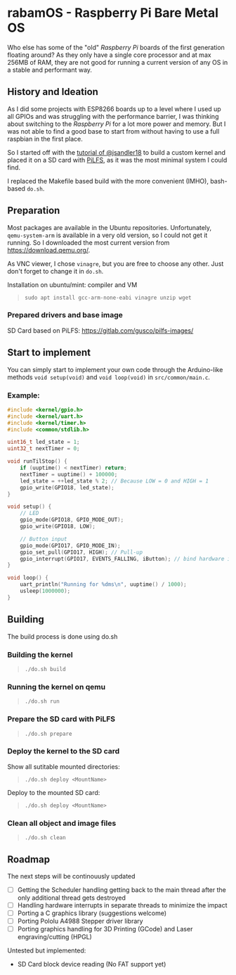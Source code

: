 # rabamOS - Raspberry Pi Bare Metal OS

Who else has some of the "old" _Raspberry Pi_ boards of the first generation floating around?
As they only have a single core processor and at max 256MB of RAM, they are not good for running 
a current version of any OS in a stable and performant way.

## History and Ideation
As I did some projects with ESP8266 boards up to a level where I used up all GPIOs and was 
struggling with the performance barrier, I was thinking about switching to the _Raspberry Pi_
for a lot more power and memory. But I was not able to find a good base to start from without
having to use a full raspbian in the first place.

So I started off with the [tutorial of @jsandler18](https://jsandler18.github.io/) to build
a custom kernel and placed it on a SD card with [PiLFS](https://intestinate.com/pilfs/), as
it was the most minimal system I could find.

I replaced the Makefile based build with the more convenient (IMHO), bash-based `do.sh`.

## Preparation
Most packages are available in the Ubuntu repositories. Unfortunately, `qemu-system-arm` is 
available in a very old version, so I could not get it running. So I downloaded the most 
current version from https://download.qemu.org/.

As VNC viewer, I chose `vinagre`, but you are free to choose any other. Just don't forget 
to change it in `do.sh`.
 
Installation on ubuntu/mint: compiler and VM
> `sudo apt install gcc-arm-none-eabi vinagre unzip wget`

### Prepared drivers and base image
SD Card based on PiLFS: https://gitlab.com/gusco/pilfs-images/

## Start to implement
You can simply start to implement your own code through the Arduino-like methods `void setup(void)` and `void loop(void)` in `src/common/main.c`.

### Example:
```c
#include <kernel/gpio.h>
#include <kernel/uart.h>
#include <kernel/timer.h>
#include <common/stdlib.h>

uint16_t led_state = 1;
uint32_t nextTimer = 0;

void runTilStop() {
    if (uuptime() < nextTimer) return;
    nextTimer = uuptime() + 100000;
    led_state = ++led_state % 2; // Because LOW = 0 and HIGH = 1
    gpio_write(GPIO18, led_state);
}

void setup() {
    // LED
    gpio_mode(GPIO18, GPIO_MODE_OUT);
    gpio_write(GPIO18, LOW);

    // Button input
    gpio_mode(GPIO17, GPIO_MODE_IN);
    gpio_set_pull(GPIO17, HIGH); // Pull-up
    gpio_interrupt(GPIO17, EVENTS_FALLING, iButton); // bind hardware interrupt to function runTilStop
}

void loop() {
    uart_println("Running for %dms\n", uuptime() / 1000);
    usleep(1000000);
}
```

## Building

The build process is done using do.sh

### Building the kernel
> `./do.sh build`
### Running the kernel on qemu
> `./do.sh run`
### Prepare the SD card with PiLFS
> `./do.sh prepare`
### Deploy the kernel to the SD card
Show all sutitable mounted directories:
> `./do.sh deploy <MountName>`

Deploy to the mounted SD card:
> `./do.sh deploy <MountName>`

### Clean all object and image files
> `./do.sh clean`

## Roadmap
The next steps will be continouusly updated
* [ ] Getting the Scheduler handling getting back to the main thread after the only additional thread gets destroyed
* [ ] Handling hardware interrupts in separate threads to minimize the impact
* [ ] Porting a C graphics library (suggestions welcome)
* [ ] Porting Pololu A4988 Stepper driver library
* [ ] Porting graphics handling for 3D Printing (GCode) and Laser engraving/cutting (HPGL)

Untested but implemented:
* SD Card block device reading (No FAT support yet)